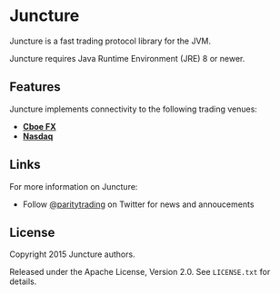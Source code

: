 # Juncture

Juncture is a fast trading protocol library for the JVM.

Juncture requires Java Runtime Environment (JRE) 8 or newer.

## Features

Juncture implements connectivity to the following trading venues:

- [**Cboe FX**](libraries/cboe-fx)
- [**Nasdaq**](libraries/nasdaq)

## Links

For more information on Juncture:

- Follow [@paritytrading](https://twitter.com/paritytrading) on Twitter for
  news and annoucements

## License

Copyright 2015 Juncture authors.

Released under the Apache License, Version 2.0. See `LICENSE.txt` for details.
